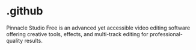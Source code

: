 # .github
Pinnacle Studio Free is an advanced yet accessible video editing software offering creative tools, effects, and multi-track editing for professional-quality results.
